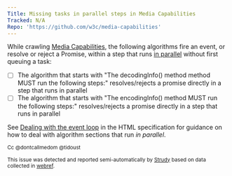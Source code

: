```yaml
---
Title: Missing tasks in parallel steps in Media Capabilities
Tracked: N/A
Repo: 'https://github.com/w3c/media-capabilities'
---
```


While crawling [Media Capabilities](https://w3c.github.io/media-capabilities/), the following algorithms fire an event, or resolve or reject a Promise, within a step that runs [in parallel](https://html.spec.whatwg.org/multipage/infrastructure.html#in-parallel) without first queuing a task:
* [ ] The algorithm that starts with "The decodingInfo() method method MUST run the following steps:" resolves/rejects a promise directly in a step that runs in parallel
* [ ] The algorithm that starts with "The encodingInfo() method MUST run the following steps:" resolves/rejects a promise directly in a step that runs in parallel

See [Dealing with the event loop](https://html.spec.whatwg.org/multipage/webappapis.html#event-loop-for-spec-authors) in the HTML specification for guidance on how to deal with algorithm sections that run *in parallel*.

<sub>Cc @dontcallmedom @tidoust</sub>

<sub>This issue was detected and reported semi-automatically by [Strudy](https://github.com/w3c/strudy/) based on data collected in [webref](https://github.com/w3c/webref/).</sub>
